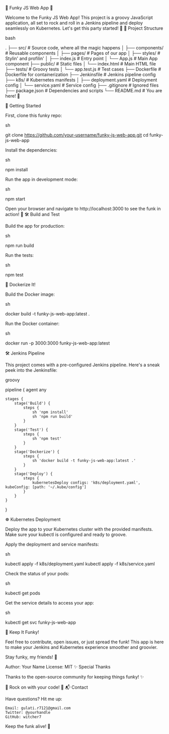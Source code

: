 🚀 Funky JS Web App 🤘

Welcome to the Funky JS Web App! This project is a groovy JavaScript application, all set to rock and roll in a Jenkins pipeline and deploy seamlessly on Kubernetes. Let's get this party started! 🎉
📂 Project Structure

bash

.
├── src/                # Source code, where all the magic happens
│   ├── components/     # Reusable components
│   ├── pages/          # Pages of our app
│   ├── styles/         # Stylin' and profilin'
│   ├── index.js        # Entry point
│   └── App.js          # Main App component
├── public/             # Static files
│   └── index.html      # Main HTML file
├── tests/              # Groovy tests
│   └── app.test.js     # Test cases
├── Dockerfile          # Dockerfile for containerization
├── Jenkinsfile         # Jenkins pipeline config
├── k8s/                # Kubernetes manifests
│   ├── deployment.yaml # Deployment config
│   └── service.yaml    # Service config
├── .gitignore          # Ignored files
├── package.json        # Dependencies and scripts
└── README.md           # You are here! 📜

🎸 Getting Started

First, clone this funky repo:

sh

git clone https://github.com/your-username/funky-js-web-app.git
cd funky-js-web-app

Install the dependencies:

sh

npm install

Run the app in development mode:

sh

npm start

Open your browser and navigate to http://localhost:3000 to see the funk in action! 🕺
🛠️ Build and Test

Build the app for production:

sh

npm run build

Run the tests:

sh

npm test

🐳 Dockerize It!

Build the Docker image:

sh

docker build -t funky-js-web-app:latest .

Run the Docker container:

sh

docker run -p 3000:3000 funky-js-web-app:latest

🛠️ Jenkins Pipeline

This project comes with a pre-configured Jenkins pipeline. Here's a sneak peek into the Jenkinsfile:

groovy

pipeline {
    agent any

    stages {
        stage('Build') {
            steps {
                sh 'npm install'
                sh 'npm run build'
            }
        }
        stage('Test') {
            steps {
                sh 'npm test'
            }
        }
        stage('Dockerize') {
            steps {
                sh 'docker build -t funky-js-web-app:latest .'
            }
        }
        stage('Deploy') {
            steps {
                kubernetesDeploy configs: 'k8s/deployment.yaml', kubeConfig: [path: '~/.kube/config']
            }
        }
    }
}

☸️ Kubernetes Deployment

Deploy the app to your Kubernetes cluster with the provided manifests. Make sure your kubectl is configured and ready to groove.

Apply the deployment and service manifests:

sh

kubectl apply -f k8s/deployment.yaml
kubectl apply -f k8s/service.yaml

Check the status of your pods:

sh

kubectl get pods

Get the service details to access your app:

sh

kubectl get svc funky-js-web-app

🕺 Keep It Funky!

Feel free to contribute, open issues, or just spread the funk! This app is here to make your Jenkins and Kubernetes experience smoother and groovier.

Stay funky, my friends! 🤘

Author: Your Name
License: MIT
✨ Special Thanks

Thanks to the open-source community for keeping things funky! ✨

🎸 Rock on with your code! 🎸
📬 Contact

Have questions? Hit me up:

    Email: gulati.r7121@gmail.com
    Twitter: @yourhandle
    GitHub: witcher7

Keep the funk alive! 🤟
